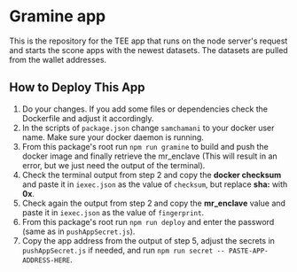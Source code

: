 # Gramine app

This is the repository for the TEE app that runs on the node server's request and starts the scone apps with the newest datasets. The datasets are pulled from the wallet addresses.

## How to Deploy This App

1. Do your changes. If you add some files or dependencies check the Dockerfile and adjust it accordingly.
2. In the scripts of `package.json` change `samchamani` to your docker user name. Make sure your docker daemon is running.
3. From this package's root run `npm run gramine` to build and push the docker image and finally retrieve the mr_enclave (This will result in an error, but we just need the output of the terminal).
4. Check the terminal output from step 2 and copy the **docker checksum** and paste it in `iexec.json` as the value of `checksum`, but replace **sha:** with **0x**.
5. Check again the output from step 2 and copy the **mr_enclave** value and paste it in `iexec.json` as the value of `fingerprint`.
6. From this package's root run `npm run deploy` and enter the password (same as in `pushAppSecret.js`).
7. Copy the app address from the output of step 5, adjust the secrets in `pushAppSecret.js` if needed, and run `npm run secret -- PASTE-APP-ADDRESS-HERE`.
